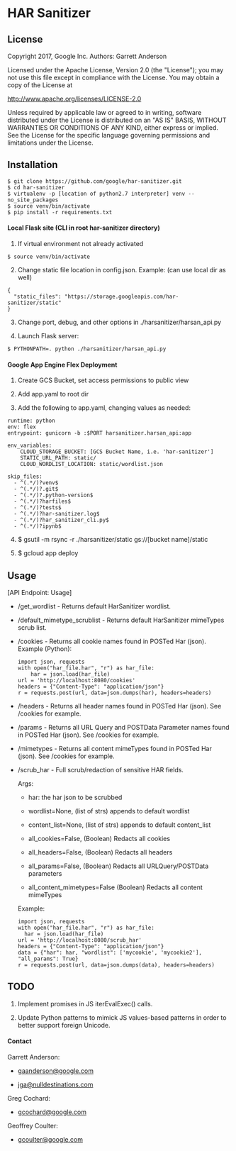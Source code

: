 # HAR Sanitizer

## License
Copyright 2017, Google Inc.
Authors: Garrett Anderson

Licensed under the Apache License, Version 2.0 (the "License");
you may not use this file except in compliance with the License.
You may obtain a copy of the License at

   <http://www.apache.org/licenses/LICENSE-2.0>

Unless required by applicable law or agreed to in writing, software
distributed under the License is distributed on an "AS IS" BASIS,
WITHOUT WARRANTIES OR CONDITIONS OF ANY KIND, either express or implied.
See the License for the specific language governing permissions and
limitations under the License. 

## Installation

```
$ git clone https://github.com/google/har-sanitizer.git
$ cd har-sanitizer
$ virtualenv -p [location of python2.7 interpreter] venv --no_site_packages
$ source venv/bin/activate
$ pip install -r requirements.txt
```

#### Local Flask site (CLI in root har-sanitizer directory)

1. If virtual environment not already activated
```
$ source venv/bin/activate
```

2. Change static file location in config.json. Example: (can use local dir as well)
```
{
  "static_files": "https://storage.googleapis.com/har-sanitizer/static"
}
```

3. Change port, debug, and other options in ./harsanitizer/harsan_api.py

4. Launch Flask server:
```
$ PYTHONPATH=. python ./harsanitizer/harsan_api.py
```

#### Google App Engine Flex Deployment
1. Create GCS Bucket, set access permissions to public view

2. Add app.yaml to root dir

3. Add the following to app.yaml, changing values as needed:
```
runtime: python
env: flex
entrypoint: gunicorn -b :$PORT harsanitizer.harsan_api:app

env_variables:
    CLOUD_STORAGE_BUCKET: [GCS Bucket Name, i.e. 'har-sanitizer']
    STATIC_URL_PATH: static/
    CLOUD_WORDLIST_LOCATION: static/wordlist.json

skip_files:
  - ^(.*/)?venv$
  - ^(.*/)?.git$
  - ^(.*/)?.python-version$
  - ^(.*/)?harfiles$
  - ^(.*/)?tests$
  - ^(.*/)?har-sanitizer.log$
  - ^(.*/)?har_sanitizer_cli.py$
  - ^(.*/)?ipynb$
```

4. $ gsutil -m rsync -r ./harsanitizer/static gs://[bucket name]/static


5. $ gcloud app deploy

## Usage
[API Endpoint: Usage]
* /get_wordlist - Returns default HarSanitizer wordlist.

* /default_mimetype_scrublist - Returns default HarSanitizer mimeTypes scrub list.

* /cookies - Returns all cookie names found in POSTed Har (json). Example (Python):
  ```
  import json, requests
  with open("har_file.har", "r") as har_file:
      har = json.load(har_file)
  url = 'http://localhost:8080/cookies'
  headers = {"Content-Type": "application/json"}
  r = requests.post(url, data=json.dumps(har), headers=headers)
  ```

* /headers - Returns all header names found in POSTed Har (json). See /cookies for example.

* /params - Returns all URL Query and POSTData Parameter names found in POSTed Har (json).  See /cookies for example.

* /mimetypes - Returns all content mimeTypes found in POSTed Har (json). See /cookies for example.

* /scrub_har - Full scrub/redaction of sensitive HAR fields.

  Args:

    * har: the har json to be scrubbed

    * wordlist=None, (list of strs) appends to default wordlist

    * content_list=None, (list of strs) appends to default content_list

    * all_cookies=False,  (Boolean) Redacts all cookies

    * all_headers=False, (Boolean) Redacts all headers

    * all_params=False, (Boolean) Redacts all URLQuery/POSTData parameters

    * all_content_mimetypes=False (Boolean) Redacts all content mimeTypes

    Example:

    ```
    import json, requests
    with open("har_file.har", "r") as har_file:
      har = json.load(har_file)
    url = 'http://localhost:8080/scrub_har'
    headers = {"Content-Type": "application/json"}
    data = {"har": har, "wordlist": ['mycookie', 'mycookie2'], "all_params": True}
    r = requests.post(url, data=json.dumps(data), headers=headers)
    ```

## TODO

1. Implement promises in JS iterEvalExec() calls.

2. Update Python patterns to mimick JS values-based patterns in order to better support foreign Unicode.

#### Contact

Garrett Anderson: 
* gaanderson@google.com

* jga@nulldestinations.com

Greg Cochard: 
* gcochard@google.com

Geoffrey Coulter: 
* gcoulter@google.com
